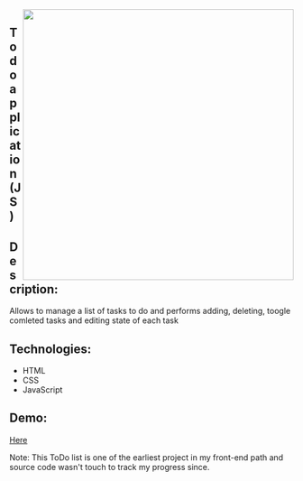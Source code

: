 <img src="https://user-images.githubusercontent.com/102720711/205008175-8a1adfb3-8361-49b2-8abb-9e70eef487a6.png" width = "480" align="right" /> 

## Todo application (JS)

## Description: 
Allows to manage a list of tasks to do and performs adding, deleting, toogle comleted tasks and editing state of each task

## Technologies: 
- HTML
- CSS 
- JavaScript 

## Demo: 
[Here](https://precious-boba-8df571.netlify.app)

Note: This ToDo list is one of the earliest project in my front-end path and source code wasn't touch to track my progress since. 
